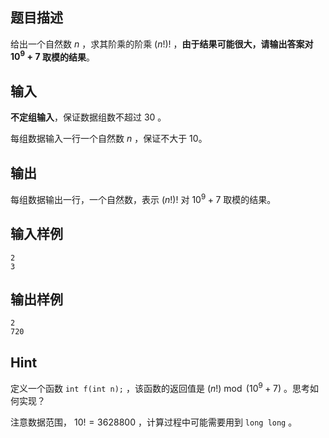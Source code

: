 ## 题目描述

给出一个自然数 $n$ ，求其阶乘的阶乘 $(n!)!$ ，**由于结果可能很大，请输出答案对 $10^9+7$ 取模的结果**。

## 输入

**不定组输入**，保证数据组数不超过 $30$ 。

每组数据输入一行一个自然数 $n$ ，保证不大于 $10$。

## 输出

每组数据输出一行，一个自然数，表示 $(n!)!$ 对 $10^9+7$ 取模的结果。

## 输入样例

    2
    3

## 输出样例

    2
    720

## Hint

定义一个函数 `int f(int n);` ，该函数的返回值是 $(n!)\bmod (10^9+7)$ 。思考如何实现？

注意数据范围， $10!=3628800$ ，计算过程中可能需要用到 `long long` 。

